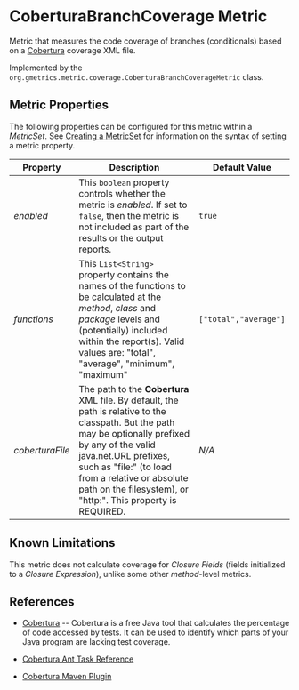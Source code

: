 # CoberturaBranchCoverage Metric

 Metric that measures the code coverage of branches (conditionals) based on a
 [Cobertura](http://cobertura.sourceforge.net/) coverage XML file.

 Implemented by the `org.gmetrics.metric.coverage.CoberturaBranchCoverageMetric` class.


## Metric Properties

  The following properties can be configured for this metric within a *MetricSet*. See [Creating a MetricSet](../CreatingMetricSet) for information on the syntax of setting a metric property.

| **Property**      | **Description**                                                    | **Default Value**      |
|-------------------|--------------------------------------------------------------------|------------------------|
| *enabled*         | This `boolean` property controls whether the metric is *enabled*. If set to `false`, then the metric is not included as part of the results or the output reports. | `true`                
| *functions*       | This `List<String>` property contains the names of the functions to be calculated at the *method*, *class* and *package* levels and (potentially) included within the report(s). Valid values are: "total", "average", "minimum", "maximum" | `["total","average"]`  |
| *coberturaFile*   | The path to the **Cobertura** XML file. By default, the path is relative to the classpath. But the path may be optionally prefixed by any of the valid java.net.URL prefixes, such as "file:" (to load from a relative or absolute path on the filesystem), or "http:". This property is REQUIRED. | *N/A*


## Known Limitations

  This metric does not calculate coverage for *Closure Fields* (fields initialized to a *Closure Expression*), unlike some other *method*-level metrics.


## References

 * [Cobertura](http://cobertura.sourceforge.net/) -- Cobertura is a free Java tool that calculates the percentage of code accessed by tests. It can be used to identify which parts of your Java program are lacking test coverage.

 * [Cobertura Ant Task Reference](http://cobertura.sourceforge.net/anttaskreference.html)

 * [Cobertura Maven Plugin](http://mojo.codehaus.org/cobertura-maven-plugin/index.html)

